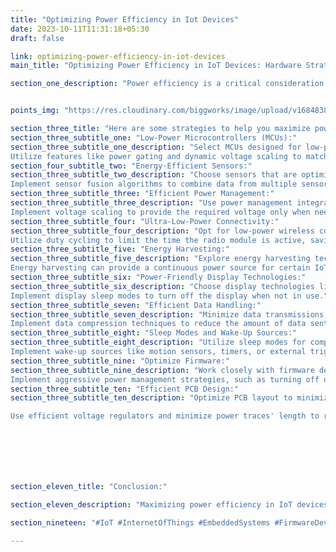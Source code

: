 ```yaml
---
title: "Optimizing Power Efficiency in Iot Devices"
date: 2023-10-11T11:31:18+05:30
draft: false

link: optimizing-power-efficiency-in-iot-devices
main_title: "Optimizing Power Efficiency in IoT Devices: Hardware Strategies"

section_one_description: "Power efficiency is a critical consideration in the development of Internet of Things (IoT) devices, especially those running on battery power. Prolonging battery life not only improves user experience but also reduces maintenance costs. Hardware optimization plays a pivotal role in achieving power-efficient IoT devices."


points_img: "https://res.cloudinary.com/biggworks/image/upload/v1684838348/Group_11544_lwrsg0.png"

section_three_title: "Here are some strategies to help you maximize power efficiency."
section_three_subtitle_one: "Low-Power Microcontrollers (MCUs):"
section_three_subtitle_one_description: "Select MCUs designed for low-power operation. These MCUs have various sleep modes, allowing you to minimize power consumption during idle periods.
Utilize features like power gating and dynamic voltage scaling to match the MCU's performance with the current task."
section_four_subtitle_two: "Energy-Efficient Sensors:"
section_three_subtitle_two_description: "Choose sensors that are optimized for low-power operation. Many sensors offer low-power modes or sleep modes to reduce consumption when not actively sensing.
Implement sensor fusion algorithms to combine data from multiple sensors, allowing you to reduce the number of active sensors and save power."
section_three_subtitle_three: "Efficient Power Management:"
section_three_subtitle_three_description: "Use power management integrated circuits (PMICs) to regulate the voltage supply to different components efficiently.
Implement voltage scaling to provide the required voltage only when needed, reducing power waste."
section_three_subtitle_four: "Ultra-Low-Power Connectivity:"
section_three_subtitle_four_description: "Opt for low-power wireless connectivity options like Bluetooth Low Energy (BLE), Zigbee, or LoRa.
Utilize duty cycling to limit the time the radio module is active, saving power during idle periods."
section_three_subtitle_five: "Energy Harvesting:"
section_three_subtitle_five_description: "Explore energy harvesting technologies such as solar panels, kinetic energy, or thermoelectric generators.
Energy harvesting can provide a continuous power source for certain IoT devices, eliminating the need for batteries altogether."
section_three_subtitle_six: "Power-Friendly Display Technologies:"
section_three_subtitle_six_description: "Choose display technologies like E-Ink or OLED that consume minimal power when displaying static content.
Implement display sleep modes to turn off the display when not in use."
section_three_subtitle_seven: "Efficient Data Handling:"
section_three_subtitle_seven_description: "Minimize data transmissions, which can be power-intensive. Aggregate and process data locally before transmitting it.
Implement data compression techniques to reduce the amount of data sent over the network."
section_three_subtitle_eight: "Sleep Modes and Wake-Up Sources:"
section_three_subtitle_eight_description: "Utilize sleep modes for components whenever possible. Wake them up only when needed.
Implement wake-up sources like motion sensors, timers, or external triggers to initiate actions without keeping components active continuously."
section_three_subtitle_nine: "Optimize Firmware:"
section_three_subtitle_nine_description: "Work closely with firmware developers to ensure the software is optimized for power efficiency.
Implement aggressive power management strategies, such as turning off unnecessary peripherals and optimizing algorithms for minimal power consumption."
section_three_subtitle_ten: "Efficient PCB Design:"
section_three_subtitle_ten_description: "Optimize PCB layout to minimize power-hungry components' proximity to each other.

Use efficient voltage regulators and minimize power traces' length to reduce power loss."  







section_eleven_title: "Conclusion:"

section_eleven_description: "Maximizing power efficiency in IoT devices requires a holistic approach, combining hardware, software, and design considerations. By carefully selecting low-power components, implementing efficient power management strategies, and optimizing both hardware and firmware, you can significantly extend the battery life of your IoT devices. Power-efficient IoT devices not only enhance user satisfaction but also reduce the environmental impact by conserving energy and resources."

section_nineteen: "#IoT #InternetOfThings #EmbeddedSystems #FirmwareDevelopment #IoTDevelopment #IoTTechnology #EmbeddedProgramming #IoTInnovation #ConnectedDevices #EmbeddedDesign #HardwareDesign #IoTProjects #EmbeddedSolutions #IoTIndustry #FirmwareEngineering #IoTDesign #WirelessCommunication #EmbeddedSoftware #IoTApplications #IoTSecurity"

---
```


